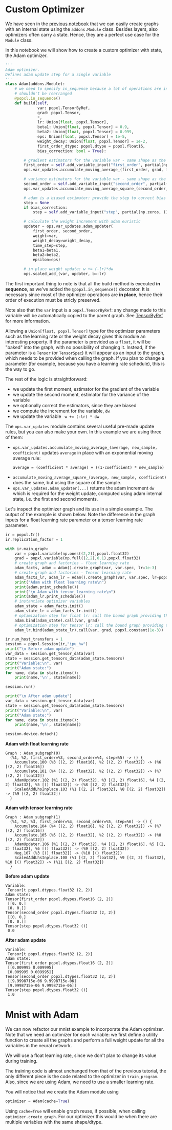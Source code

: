 # Custom Optimizer
We have seen in the [previous notebook]() that we can easily create graphs with an internal state using the ```addons.Module``` class. 
Besides layers, also optimizers often carry a state. Hence, they are a perfect use case for the ```Module``` class.

In this notebook we will show how to create a custom optimizer with state, the Adam optimizer.

```python
'''
Adam optimizer.
Defines adam update step for a single variable
'''
class Adam(addons.Module):
    # we need to specify in_sequence because a lot of operations are in place and their order 
    # shouldn't be rearranged 
    @popxl.in_sequence()
    def build(self,
              var: popxl.TensorByRef,
              grad: popxl.Tensor,
              *,
              lr: Union[float, popxl.Tensor],
              beta1: Union[float, popxl.Tensor] = 0.9,
              beta2: Union[float, popxl.Tensor] = 0.999,
              eps: Union[float, popxl.Tensor] = 1e-5,
              weight_decay: Union[float, popxl.Tensor] = 1e-2,
              first_order_dtype: popxl.dtype = popxl.float16,
              bias_correction: bool = True):

        # gradient estimators for the variable var - same shape as the variable 
        first_order = self.add_variable_input("first_order", partial(np.zeros, var.shape), first_order_dtype, by_ref=True)
        ops.var_updates.accumulate_moving_average_(first_order, grad, f=beta1)

        # variance estimators for the variable var - same shape as the variable 
        second_order = self.add_variable_input("second_order", partial(np.zeros, var.shape), popxl.float32, by_ref=True)
        ops.var_updates.accumulate_moving_average_square_(second_order, grad, f=beta2)

        # adam is a biased estimator: provide the step to correct bias
        step = None
        if bias_correction:
            step = self.add_variable_input("step", partial(np.zeros, ()), popxl.float32, by_ref=True)

        # calculate the weight increment with adam euristic 
        updater = ops.var_updates.adam_updater(
            first_order, second_order,
            weight=var,
            weight_decay=weight_decay,
            time_step=step,
            beta1=beta1,
            beta2=beta2,
            epsilon=eps)

        # in place weight update: w += (-lr)*dw
        ops.scaled_add_(var, updater, b=-lr)
```
The first important thing to note is that all the build method is executed **in sequence**, as we've added the ```@popxl.in_sequence()``` decorator. 
It is necessary since most of the optimizer operations are **in place**, hence their order of execution must be stricly preserved.

Note also that the ```var``` input is a ```popxl.TensorByRef```: any change made to this variable will be automatically copied to the parent graph. See [TensorByRef]() for more information.

Allowing a ```Union[float, popxl.Tensor]``` type for the optimizer parameters such as the learning rate or the weight decay gives this module an interesting property.
If the parameter is provided as a ```float```, it will be "baked" into the graph, with no possibility of changing it.
Instead, if the parameter is a ```Tensor``` (or ```TensorSpec```) it will appear as an input to the graph, which needs to be provided when calling the graph. If you plan to change a parameter (for example, because you have a learning rate schedule), this is the way to go.

The rest of the logic is straightforward:

- we update the first moment, estimator for the gradient of the variable
- we update the second moment, estimator for the variance of the variable
- we optionally correct the estimators, since they are biased
- we compute the increment for the variable, ```dw```
- we update the variable ``` w += (-lr) * dw```

The ```ops.var_updates``` module contains several useful pre-made update rules, but you can also make your own. In this example we are using three of them:

- ```ops.var_updates.accumulate_moving_average_(average, new_sample, coefficient)``` updates ```average``` in place with an exponential moving average rule: 
    ```
    average = (coefficient * average) + ((1-coefficient) * new_sample)
    ```
- ```accumulate_moving_average_square_(average, new_sample, coefficient)``` does the same, but using the square of the sample.  
- ```ops.var_updates.adam_updater(...)``` returns the adam increment ```dw``` which is required for the weight update, computed using adam internal state, i.e. the first and second moments.

Let's inspect the optimizer graph and its use in a simple example.
The output of the example is shown below. Note the difference in the graph inputs for a float learning rate parameter or a tensor learning rate parameter. 

```python
ir = popxl.Ir()
ir.replication_factor = 1 

with ir.main_graph:
    var = popxl.variable(np.ones((2,2)),popxl.float32)
    grad = popxl.variable(np.full((2,2),0.1),popxl.float32)
    # create graph and factories - float learning rate
    adam_facts, adam = Adam().create_graph(var, var.spec, lr=1e-3)
    # create graph and factories - Tensor learning rate
    adam_facts_lr, adam_lr = Adam().create_graph(var, var.spec, lr=popxl.TensorSpec((),popxl.float32))
    print("Adam with float learning rate\n")
    print(adam.print_schedule())
    print("\n Adam with tensor learning rate\n")
    print(adam_lr.print_schedule())
    # instantiate optimizer variables 
    adam_state = adam_facts.init()
    adam_state_lr = adam_facts_lr.init()
    # optimization step for float lr: call the bound graph providing the variable to update and the gradient 
    adam.bind(adam_state).call(var, grad)
    # optimization step for tensor lr: call the bound graph providing the variable to update, the gradient and the learning rate
    adam_lr.bind(adam_state_lr).call(var, grad, popxl.constant(1e-3))

ir.num_host_transfers = 1
session = popxl.Session(ir,"ipu_hw")
print("\n Before adam update")
var_data = session.get_tensor_data(var)
state = session.get_tensors_data(adam_state.tensors)
print("Variable:\n", var)
print("Adam state:")
for name, data in state.items():
    print(name,'\n', state[name])

session.run()

print("\n After adam update")
var_data = session.get_tensor_data(var)
state = session.get_tensors_data(adam_state.tensors)
print("Variable:\n", var)
print("Adam state:")
for name, data in state.items():
    print(name,'\n', state[name])

session.device.detach()
```

**Adam with float learning rate**
```
Graph : Adam_subgraph(0)
  (%1, %2, first_order=%3, second_order=%4, step=%5) -> () {
    Accumulate.100 (%3 [(2, 2) float16], %2 [(2, 2) float32]) -> (%6 [(2, 2) float16])
    Accumulate.101 (%4 [(2, 2) float32], %2 [(2, 2) float32]) -> (%7 [(2, 2) float32])
    AdamUpdater.102 (%1 [(2, 2) float32], %3 [(2, 2) float16], %4 [(2, 2) float32], %5 [() float32]) -> (%8 [(2, 2) float32])
    ScaledAddLhsInplace.103 (%1 [(2, 2) float32], %8 [(2, 2) float32]) -> (%9 [(2, 2) float32])
  }
```

**Adam with tensor learning rate**
```
Graph : Adam_subgraph(1)
  (%1, %2, %3, first_order=%4, second_order=%5, step=%6) -> () {
    Accumulate.104 (%4 [(2, 2) float16], %2 [(2, 2) float32]) -> (%7 [(2, 2) float16])
    Accumulate.105 (%5 [(2, 2) float32], %2 [(2, 2) float32]) -> (%8 [(2, 2) float32])
    AdamUpdater.106 (%1 [(2, 2) float32], %4 [(2, 2) float16], %5 [(2, 2) float32], %6 [() float32]) -> (%9 [(2, 2) float32])
    Neg.107 (%3 [() float32]) -> (%10 [() float32])
    ScaledAddLhsInplace.108 (%1 [(2, 2) float32], %9 [(2, 2) float32], %10 [() float32]) -> (%11 [(2, 2) float32])
  }
```

**Before adam update**
```
Variable:
 Tensor[t popxl.dtypes.float32 (2, 2)]
Adam state:
Tensor[first_order popxl.dtypes.float16 (2, 2)] 
 [[0. 0.]
 [0. 0.]]
Tensor[second_order popxl.dtypes.float32 (2, 2)] 
 [[0. 0.]
 [0. 0.]]
Tensor[step popxl.dtypes.float32 ()] 
 0.0
```

**After adam update**
```
Variable:
 Tensor[t popxl.dtypes.float32 (2, 2)]
Adam state:
Tensor[first_order popxl.dtypes.float16 (2, 2)] 
 [[0.009995 0.009995]
 [0.009995 0.009995]]
Tensor[second_order popxl.dtypes.float32 (2, 2)] 
 [[9.9998715e-06 9.9998715e-06]
 [9.9998715e-06 9.9998715e-06]]
Tensor[step popxl.dtypes.float32 ()] 
 1.0
```

# Mnist with Adam
We can now refactor our mnist example to incorporate the Adam optimizer. 
Note that we need an optimizer for each variable: we first define a utility function to create all the graphs and perform a full weight update for all the variables in the neural network. 

We will use a float learning rate, since we don't plan to change its value during training.

The training code is almost unchanged from that of the previous tutorial, the only different piece is the code related to the optimizer in  ```train_program```. Also, since we are using Adam, we need to use a smaller learning rate. 

You will notice that we create the Adam module using 
```python
optimizer = Adam(cache=True)
```
Using `cache=True` will enable graph reuse, if possible, when calling `optimizer.create_graph`. For our optimizer this would be when there are multiple variables with the same shape/dtype.
